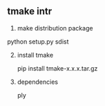 

tmake intr
----------

1. make distribution package

  python setup.py sdist

2. install tmake

   pip install tmake-x.x.x.tar.gz

3. dependencies

   ply



